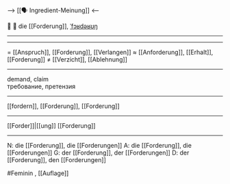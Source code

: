 --> [[🗣️ Ingredient-Meinung]] <--

📢 🔴 die [[Forderung]], [ˈfɔʁdəʁʊŋ](https://youglish.com/pronounce/Forderung/german)

---


---
= [[Anspruch]], [[Forderung]], [[Verlangen]]
≈ [[Anforderung]], [[Erhalt]], [[Forderung]]
≠ [[Verzicht]], [[Ablehnung]]

---
demand, claim  
требование, претензия

---
[[fordern]], [[Forderung]], [[Forderung]]

---
[[Forder]]|[[ung]]
[[Forderung]]


---
N: die [[Forderung]], die [[Forderungen]]
A: die [[Forderung]], die [[Forderungen]]
G: der [[Forderung]], der [[Forderungen]]
D: der [[Forderung]], den [[Forderungen]]

#Feminin , [[Auflage]]